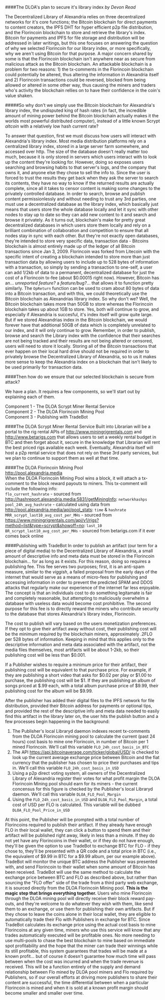 ####The DLOA's plan to secure it's library index
*by Devon Read*  

The Decentralized Library of Alexandria relies on three decentralized networks for it's core functions; the Bitcoin blockchain for direct payments to content creators, the IPFS DHT for hyper efficient p2p file distribution, and the Florincoin blockchain to store and retrieve the library's index. Bitcoin for payments and IPFS for file storage and distribution will be addressed in later writings, but this one focuses on answering the question of why we selected Florincoin for our library index, or more specifically, why we aren't using Bitcoin for that purpose. A major concern shared by some is that the Florincoin blockchain isn't anywhere near as secure from malicious attack as the Bitcoin blockchain. An attackable blockchain is a problem for two reasons: 1) the tx-comments in the Florincoin blockchain could potentially be altered, thus altering the information in Alexandria itself and 2) Florincoin transactions could be reversed, blocked from being allowed or altered in some other way, thus causing the miners and traders who's activity the blockchain rellies on to have their confidence in the coin's value shaken. 

#####So why don't we simply use the Bitcoin blockchain for Alexandria's library index, the undisputed king of hash rates (in fact, the incredible amount of mining power behind the Bitcoin blockchain actually makes it the worlds most powerful distributed computer), instead of a little known Scrypt *altcoin* with a relatively low hash current rate?   

To answer that question, first we must discuss how users will interact with Alexandria's library index. Most media distribution platforms rely on a centralized library index, stored in a large server farm somewhere, and accessed over http. The size of the database doesn't really matter too much, because it is only stored in servers which users interact with to look up the content they're looking for. However, doing so exposes users searching and browsing habits to that server's logs, and the company that owns it, and anyone else they chose to sell the info to. Since the user is forced to trust the results they get back when they ask the server to search its contents, they have no way to know if the returned results are actually complete, since all it takes to censor content is making some changes to the privately controlled database. In order to search, browse and publish content permissionlessly and without needing to trust any 3rd parties, one must use a decentralized database as the library index, which basically just means that users store the whole database locally and let it sync with other nodes to stay up to date so they can add new content to it and search and browse it privately. As it turns out, blockchain's make for pretty great decentralized databases in which users store them locally and rely on a brilliant combination of collaboration and competition to ensure that all nodes stay in sync with each other. But they're not exactly open databases, they're intended to store very specific data, transaction data - Bitcoins blockchain is almost entirely made up of the ledger of all Bitcoin transactions since Jan 3, 2009. Florincoin was forked from Litecoin with the specific intent of creating a blockchain intended to store more than just transaction data by allowing users to include up to 528 bytes of information with a transaction, so simply by sending a transaction to one-self, a user can add 1/2kb of data to a permanent, decentralized database for just the cost of a Florincoin tx-fee (about $0.00015 right now).  However, Bitcoin has an... *unreported feature?* a *feature/bug?*... that allows it to function pretty similarly. The `OpReturn` function can be used to cram about 80 bytes of data into a Bitcoin transaction, and with this, we could theoretically use the Bitcoin blockchain as Alexandrias library index. So why don't we? Well, the Bitcoin blockchain takes more than 50GB to store whereas the Florincoin blockchain takes up about 1GB to store. Yes, both will continue to grow, and especially if Alexandria is succesful, it's index itself will grow quite large. But if we stored Alexandrias index in the Bitcoin blockchain, we would forever have that additional 50GB of data which is completely unrelated to our index, and it will only continue to grow. Remember, in order to publish, browse and search the Library index with the confidence that their searches are not being tracked and their results are not being altered or censored, users will need to store it locally. Storing all of the Bitcoin transactions that ever happen on their local hard drive should not be required in order to privately browse the Decentralized Library of Alexandria, so to us it makes more sense to keep the Alexandria index on a blockchain that isn't likely to be used primarily for transaction data.   

####Then how do we ensure that our selected blockchain is secure from attack?   

We have a plan. It requires a few components, so we'll start out by explaining each of them.  

Component 1 - The DLOA Scrypt Miner Rental Service  
Component 2 - The DLOA Florincoin Mining Pool   
Component 3 - Publishing with TradeBot  

####The DLOA Scrypt Miner Rental Service
Built into Librarian will be a portal to the rig rental APIs of http://www.miningrigrentals.com and http://www.betarigs.com that allows users to set a weekly rental budget in BTC and then forget about it, secure in the knowledge that Librarian will rent the best priced rigs available each week. Eventually, Alexandria itself will host a p2p rental service that does not rely on these 3rd party services, but we plan to continue to support them as well at that time.  

####The DLOA Florincoin Mining Pool   
http://pool.alexandria.media  
When the DLOA Florincoin Mining Pool wins a block, it will attach a tx-comment to the block reward payouts to miners. This tx-comment will include the following info:   
`flo_current_hashrate` - sourced from http://hashreport.alexandria.media:5831/getMiningInfo: `networkhashps`  
`pool_24h_avg_hashrate` - calculated using data from http://pool.alexandria.media/api/pool_stats: `time` & `hashrate`
`MRR_scrypt_last10_avg_cost_per_MHs` - sourced from https://www.miningrigrentals.com/api/v1/rigs?method=list&type=scrypt&showoff=no: `last_10`  
`BR_scrypt_last10_avg_cost_per_MHs` - sourced from betarigs.com if it ever comes back online   

####Publishing with TradeBot
In order to publish an artifact (our term for a piece of digital media) to the Decentralized Library of Alexandria, a small amount of descriptive info and meta data must be stored in the Florincoin blockchain... for as long as it exists. For this reason, doing so requires a publishing fee. This fee serves two purposes; first, it is an anti-spam measure, similar to the *viggish*, a failed proposal from the early days of the internet that would serve as a means of micro-fees for publishing and accessing information in order to prevent the predicted SPAM and DDOS attacks that regularly make our experience of the internet far less enjoyable. The concept is that an individuals cost to do something legitamate is fair and completely reasonable, but attempting to maliciously overwhelm a database with useless data would become cost prohibitive. The second purpose for this fee is to directly reward the miners who contribute security to the database that stores Alexandria's library index, Florincoin.  

The cost to publish will vary based on the users monetization preferences. If they opt to give their artifact away without cost, their publishing cost will be the minimum required by the blockchain miners, approximately .2FLO per 528 bytes of information. Keeping in mind that this applies only to the descriptive information and meta data associated with the artifact, not the media files themselves, most artifacts will be about 1-2kb, so their publishing cost will be less than $0.001.  

If a Publisher wishes to require a minimum price for their artifact, their publishing cost will be equivalent to that purchase price. For example, if they are publishing a short video that asks for $0.02 per play or $1.00 to purchase, the publishing cost will be $1. If they are publishing an album of songs priced at $.99 each, with a total album purchase price of $9.99, their publishing cost for the album will be $9.99.  

After the publisher has added their digital files to the IPFS network for file distribution, provided their Bitcoin address for payments or optional tips, and provided the rest of the descriptive info and meta data needed to easily find this artifact in the library later on, the user hits the publish button and a few processes begin happening in the background:  
1) The Publisher's local Libraryd daemon indexes recent tx-comments from the DLOA Florincoin mining pool to calculate the current (past 24 hours) cost basis to mine one Florincoin, in number of Bitcoin per 1 mined Florincoin. We'll call this variable `FLO_24h_cost_basis_in_BTC`  
2) The API https://api.bitcoinaverage.com/ticker/global/USD/ is checked to look up the current average exchange price between Bitcoin and the fiat currency that the publisher has chosen to price their purchases and tips in. We'll call this variable `FLO_24h_cost_basis_in_USD`  
3) Using a p2p direct voting system, all owners of the Decentralized Library of Alexandria register their votes for what profit margin the DLOA Florincoin Mining pool should earn for its miners - the current concensus for this figure is checked by the Publisher's local Libraryd daemon. We'll call this variable `DLOA_FLO_Pool_Margin`  
4) Using the `FLO_24h_cost_basis_in_USD` and `DLOA_FLO_Pool_Margin`, a total cost of USD per FLO is calculated. This variable will be dubbed `DLOA_FLO_Pool_Price_in_USD`  

At this point, the Publisher will be prompted with a total number of Florincoins required to publish their artifact. If they already have enough FLO in their local wallet, they can click a button to spend them and their artifact will be published right away, likely in less than a minute. If they do not yet have any Florincoins in their wallet, or if they do not have enough, they'll be given the option to use TradeBot to exchange BTC for FLO - if they chose to, they'll be presented with a QR code and a total price in BTC (i.e., the equivalent of $9.99 in BTC for a $9.99 album, per our example above). TradeBot will monitor the unique BTC address the Publisher was presented with, and send Florincoin to their wallet when some amount of Bitcoin has been received. TradeBot will use the same method to calculate the exchange price between BTC and FLO as described above, but rather than sourcing the "FLO offer" side of the trade from a third party web exchange, it is sourced directly from the DLOA Florincoin Mining pool. <b>This is the magic step that brings everything together.</b> Users who mine Florincoin through the DLOA mining pool will directly receive their block reward pay-outs, and they're welcome to do whatever they wish with them, like send them to an exchange, or use them for publishing their own artifacts. But if they chose to leave the coins alone in their local wallet, they are eligible to automatically trade their Flo with Publishers in exchange for BTC. Since TradeBot calculates its exchange price using the actual cost basis to mine Florincoins at any given time, miners who use this service will know that any trades automatically executed will be profitable ones. No more needing to use multi-pools to chase the best blockchain to mine based on immediate spot profitability and the hope that the miner can trade their winnings while its still profitable, this system guarantees that trades will be made at a known profit... but of course it doesn't guarantee how much time will pass between when the cost was incurred and when the trade revenue is received. This will be a function entirely of the supply and demand relationship between Flo mined by DLOA pool miners and Flo required by Publishers, so if our overall efforts at driving more publishers to share their content are successful, the time differential between when a particular Florincoin is mined and when it is sold at a known profit margin should become smaller and smaller over time.

